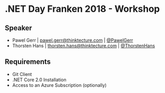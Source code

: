 # .NET Day Franken 2018 - Workshop

## Speaker

* Pawel Gerr | pawel.gerr@thinktecture.com | [@PawelGerr](https://twitter.com/PawelGerr)
* Thorsten Hans | thorsten.hans@thinktecture.com | [@ThorstenHans](https://twitter.com/ThorstenHans)

## Requirements

* Git Client
* .NET Core 2.0 Installation
* Access to an Azure Subscription (optionally)
